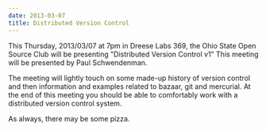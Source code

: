 ```yaml
---
date: 2013-03-07
title: Distributed Version Control
---
```

This Thursday, 2013/03/07 at 7pm in Dreese Labs 369, the Ohio State Open Source Club will be presenting "Distributed Version Control v1" This meeting will be presented by Paul Schwendenman.

The meeting will lightly touch on some made-up history of version control and then information and examples related to bazaar, git and mercurial. At the end of this meeting you should be able to comfortably work with a distributed version control system.

As always, there may be some pizza.
